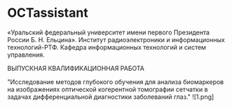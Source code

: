 # OCTassistant
«Уральский федеральный университет имени первого Президента России Б. Н. Ельцина». Институт радиоэлектроники и информационных технологий-РТФ. Кафедра информационных технологий и систем управления.

ВЫПУСКНАЯ КВАЛИФИКАЦИОННАЯ РАБОТА 

"Исследование методов глубокого обучения для анализа биомаркеров на изображениях оптической когерентной томографии сетчатки в задачах дифференциальной диагностики заболеваний глаз."
![1.png]
